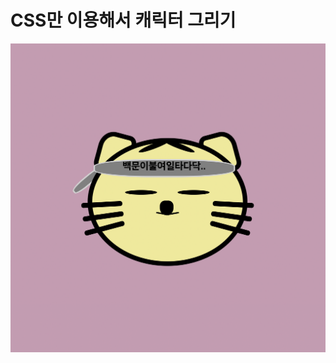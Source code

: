 # CSS만 이용해서 캐릭터 그리기

<img src="https://github.com/amisu1203/css_making-character/blob/main/title.png?raw=true" class="align-center">
